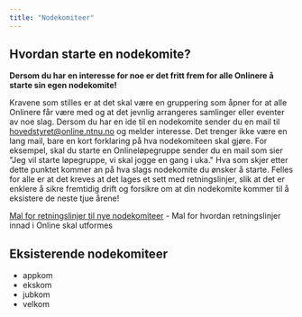 ```yaml
---
title: "Nodekomiteer"
---
```


Hvordan starte en nodekomite?
-----------------------------
**Dersom du har en interesse for noe er det fritt frem for alle Onlinere å starte sin egen nodekomite!**

Kravene som stilles er at det skal være en gruppering som åpner for at alle Onlinere får være med og at det jevnlig arrangeres samlinger eller eventer av noe slag. Dersom du har en ide til en nodekomite sender du en mail til hovedstyret@online.ntnu.no og melder interesse. Det trenger ikke være en lang mail, bare en kort forklaring på hva nodekomiteen skal gjøre. For eksempel, skal du starte en Onlineløpegruppe sender du en mail som sier "Jeg vil starte løpegruppe, vi skal jogge en gang i uka." Hva som skjer etter dette punktet kommer an på hva slags nodekomite du ønsker å starte. Felles for alle er at det kreves at det lages et sett med retningslinjer, slik at det er enklere å sikre fremtidig drift og forsikre om at din nodekomite kommer til å eksistere de neste tjue årene!

[Mal for retningslinjer til nye nodekomiteer](/wiki/online/info/innsikt-og-interface/nodekomiteer/retningslinjemal/) - Mal for hvordan retningslinjer innad i Online skal utformes

Eksisterende nodekomiteer
-----------------------------
* appkom
* ekskom
* jubkom
* velkom